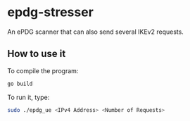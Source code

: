 # epdg-stresser
An ePDG scanner that can also send several IKEv2 requests.

## How to use it
To compile the program:
```bash
go build
```

To run it, type:
```bash
sudo ./epdg_ue <IPv4 Address> <Number of Requests>
```
